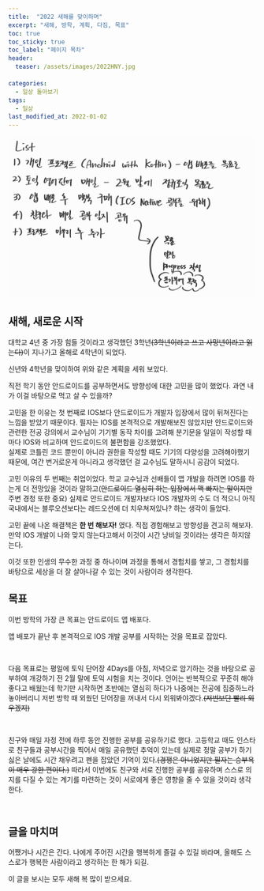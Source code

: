 ```yaml
---
title:  "2022 새해를 맞이하며"
excerpt: "새해, 방학, 계획, 다짐, 목표"
toc: true
toc_sticky: true
toc_label: "페이지 목차"
header:
  teaser: /assets/images/2022HNY.jpg

categories:
  - 일상 돌아보기
tags:
  - 일상
last_modified_at: 2022-01-02
---
```


<img src="/assets/images/2022HNY.jpg">



## 새해, 새로운 시작

대학교 4년 중 가장 힘들 것이라고 생각했던 3학년~~(3학년이라고 쓰고 사망년이라고 읽는다)~~이 지나가고 올해로 4학년이 되었다.<br/>

신년와 4학년을 맞이하여 위와 같은 계획을 세워 보았다.

직전 학기 동안 안드로이드를 공부하면서도 방향성에 대한 고민을 많이 했었다. 과연 내가 이걸 바탕으로 먹고 살 수 있을까?<br/>

고민을 한 이유는 첫 번째로 IOS보다 안드로이드가 개발자 입장에서 많이 뒤쳐진다는 느낌을 받았기 때문이다. 필자는 IOS를 본격적으로 개발해보진 않았지만 안드로이드와 관련한 전공 강의에서 교수님이 기기별 동작 차이를 고려해 분기문을 일일이 작성할 때마다 IOS와 비교하며 안드로이드의 불편함을 강조했었다.    
실제로 코틀린 코드 뿐만이 아니라 권한을 작성할 때도 기기의 다양성을 고려해야했기 때문에, 여간 번거로운게 아니라고 생각했던 걸 교수님도 말하시니 공감이 되었다.<br/>

고민 이유의 두 번째는 취업이었다. 학교 교수님과 선배들이 앱 개발을 하려면 IOS를 하는게 더 전망있을 것이라 말하고(~~안드로이드 열심히 하는 입장에서 맥 빠지는 말이지만~~ 주변 경청 또한 중요) 실제로 안드로이드 개발자보다 IOS 개발자의 수도 더 적으니 아직 국내에서는 블루오션보다는 레드오션에 더 치우쳐져있나? 하는 생각이 들었다.<br/>

고민 끝에 나온 해결책은 **한 번 해보자!** 였다. 직접 경험해보고 방향성을 견고히 해보자. 만약 IOS 개발이 나와 맞지 않는다고해서 이것이 시간 낭비일 것이라는 생각은 하지않는다.<br/>

이것 또한 인생의 무수한 과정 중 하나이며 과정을 통해서 경험치를 쌓고, 그 경험치를 바탕으로 세상을 더 잘 살아나갈 수 있는 것이 사람이라 생각한다.<br/>



##  목표

이번 방학의 가장 큰 목표는 안드로이드 앱 배포다.<br/>

앱 배포가 끝난 후 본격적으로 IOS 개발 공부를 시작하는 것을 목표로 잡았다.

<br/>

다음 목표로는 평일에 토익 단어장 4Days를 아침, 저녁으로 암기하는 것을 바탕으로 공부하여 개강하기 전 2월 말에 토익 시험을 치는 것이다. 언어는 반복적으로 꾸준히 해야 좋다고 배웠는데 학기만 시작하면 초반에는 열심히 하다가 나중에는 전공에 집중하느라 놓아버리니 저번 방학 때 외웠던 단어장을 꺼내서 다시 외워봐야겠다.~~(저번보단 빨리 외우겠지)~~<br/>

<br/>

친구와 매일 자정 전에 하루 동안 진행한 공부를 공유하기로 했다. 고등학교 때도 인스타로 친구들과 공부시간을 찍어서 매일 공유했던 추억이 있는데 실제로 정말 공부가 하기 싫은 날에도 시간 채우려고 펜을 잡았던 기억이 있다.~~(경쟁은 아니었지만 필자는 승부욕이 매우 강한 편이다.)~~ 따라서 이번에도 친구와 서로 진행한 공부를 공유하며 스스로 의지를 다질 수 있는 계기를 마련하는 것이 서로에게 좋은 영향을 줄 수 있을 것이라 생각한다. <br/>

<br/>

## 글을 마치며

어쨌거나 시간은 간다. 나에게 주어진 시간을 행복하게 즐길 수 있길 바라며, 올해도 스스로가 행복한 사람이라고 생각하는 한 해가 되길.<br/>

이 글을 보시는 모두 새해 복 많이 받으세요. 
